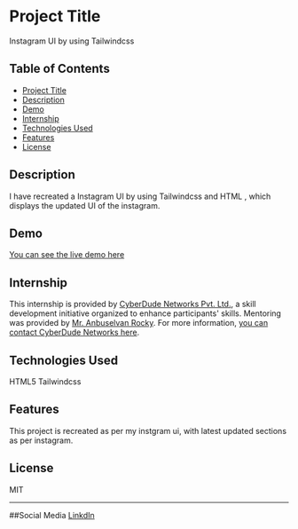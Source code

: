 # Project Title

Instagram UI by using Tailwindcss

## Table of Contents
- [Project Title](#project-title)
- [Description](#description)
- [Demo](#demo)
- [Internship](#internship)
- [Technologies Used](#technologies-used)
- [Features](#features)
- [License](#license)


## Description

I have recreated a Instagram UI by using Tailwindcss and HTML , which displays the updated UI of the instagram.

## Demo

[You can see the live demo here](https://kishorekumar-kp.github.io/instagram-ui/)

## Internship

This internship is provided by [CyberDude Networks Pvt. Ltd.](https://youtube.com/cyberdudenetworks), a skill development initiative organized to enhance participants' skills. Mentoring was provided by [Mr. Anbuselvan Rocky](https://instagram.com/anbuselvanrocky). For more information, [you can contact CyberDude Networks here](https://cyberdudenetworks.com).

## Technologies Used

HTML5
Tailwindcss

## Features

This project is recreated as per my instgram ui, with latest updated sections as per instagram.

## License

MIT


---
##Social Media
[LinkdIn](https://www.linkedin.com/in/kishorekumar-kp/)












